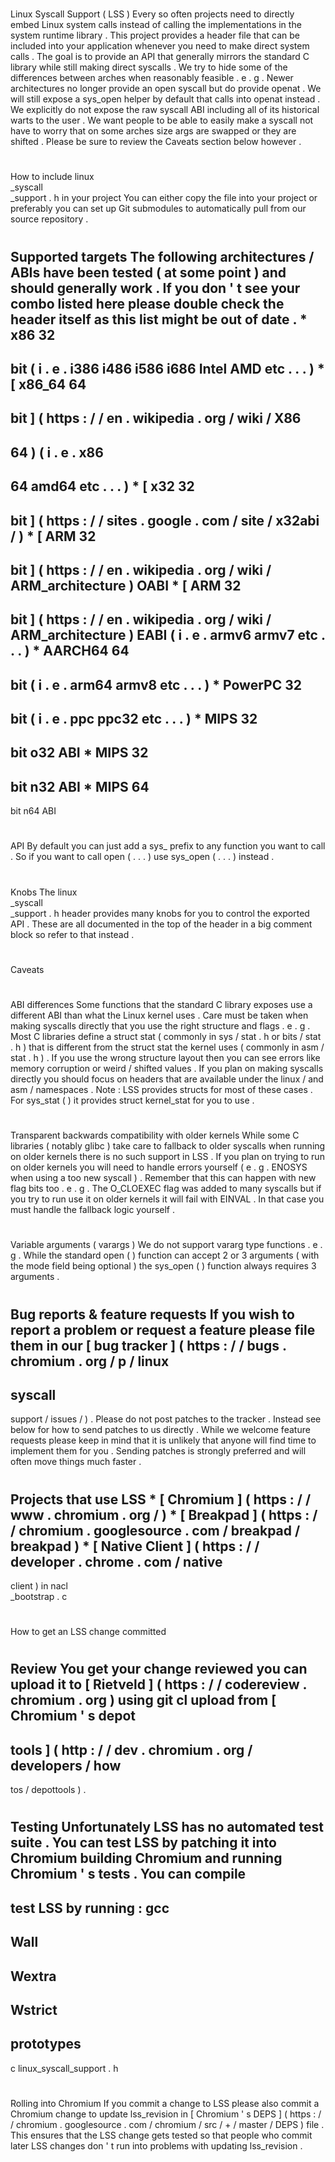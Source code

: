 #
Linux
Syscall
Support
(
LSS
)
Every
so
often
projects
need
to
directly
embed
Linux
system
calls
instead
of
calling
the
implementations
in
the
system
runtime
library
.
This
project
provides
a
header
file
that
can
be
included
into
your
application
whenever
you
need
to
make
direct
system
calls
.
The
goal
is
to
provide
an
API
that
generally
mirrors
the
standard
C
library
while
still
making
direct
syscalls
.
We
try
to
hide
some
of
the
differences
between
arches
when
reasonably
feasible
.
e
.
g
.
Newer
architectures
no
longer
provide
an
open
syscall
but
do
provide
openat
.
We
will
still
expose
a
sys_open
helper
by
default
that
calls
into
openat
instead
.
We
explicitly
do
not
expose
the
raw
syscall
ABI
including
all
of
its
historical
warts
to
the
user
.
We
want
people
to
be
able
to
easily
make
a
syscall
not
have
to
worry
that
on
some
arches
size
args
are
swapped
or
they
are
shifted
.
Please
be
sure
to
review
the
Caveats
section
below
however
.
#
#
How
to
include
linux
\
_syscall
\
_support
.
h
in
your
project
You
can
either
copy
the
file
into
your
project
or
preferably
you
can
set
up
Git
submodules
to
automatically
pull
from
our
source
repository
.
#
#
Supported
targets
The
following
architectures
/
ABIs
have
been
tested
(
at
some
point
)
and
should
generally
work
.
If
you
don
'
t
see
your
combo
listed
here
please
double
check
the
header
itself
as
this
list
might
be
out
of
date
.
*
x86
32
-
bit
(
i
.
e
.
i386
i486
i586
i686
Intel
AMD
etc
.
.
.
)
*
[
x86_64
64
-
bit
]
(
https
:
/
/
en
.
wikipedia
.
org
/
wiki
/
X86
-
64
)
(
i
.
e
.
x86
-
64
amd64
etc
.
.
.
)
*
[
x32
32
-
bit
]
(
https
:
/
/
sites
.
google
.
com
/
site
/
x32abi
/
)
*
[
ARM
32
-
bit
]
(
https
:
/
/
en
.
wikipedia
.
org
/
wiki
/
ARM_architecture
)
OABI
*
[
ARM
32
-
bit
]
(
https
:
/
/
en
.
wikipedia
.
org
/
wiki
/
ARM_architecture
)
EABI
(
i
.
e
.
armv6
armv7
etc
.
.
.
)
*
AARCH64
64
-
bit
(
i
.
e
.
arm64
armv8
etc
.
.
.
)
*
PowerPC
32
-
bit
(
i
.
e
.
ppc
ppc32
etc
.
.
.
)
*
MIPS
32
-
bit
o32
ABI
*
MIPS
32
-
bit
n32
ABI
*
MIPS
64
-
bit
n64
ABI
#
#
API
By
default
you
can
just
add
a
sys_
prefix
to
any
function
you
want
to
call
.
So
if
you
want
to
call
open
(
.
.
.
)
use
sys_open
(
.
.
.
)
instead
.
#
#
#
Knobs
The
linux
\
_syscall
\
_support
.
h
header
provides
many
knobs
for
you
to
control
the
exported
API
.
These
are
all
documented
in
the
top
of
the
header
in
a
big
comment
block
so
refer
to
that
instead
.
#
#
Caveats
#
#
#
ABI
differences
Some
functions
that
the
standard
C
library
exposes
use
a
different
ABI
than
what
the
Linux
kernel
uses
.
Care
must
be
taken
when
making
syscalls
directly
that
you
use
the
right
structure
and
flags
.
e
.
g
.
Most
C
libraries
define
a
struct
stat
(
commonly
in
sys
/
stat
.
h
or
bits
/
stat
.
h
)
that
is
different
from
the
struct
stat
the
kernel
uses
(
commonly
in
asm
/
stat
.
h
)
.
If
you
use
the
wrong
structure
layout
then
you
can
see
errors
like
memory
corruption
or
weird
/
shifted
values
.
If
you
plan
on
making
syscalls
directly
you
should
focus
on
headers
that
are
available
under
the
linux
/
and
asm
/
namespaces
.
Note
:
LSS
provides
structs
for
most
of
these
cases
.
For
sys_stat
(
)
it
provides
struct
kernel_stat
for
you
to
use
.
#
#
#
Transparent
backwards
compatibility
with
older
kernels
While
some
C
libraries
(
notably
glibc
)
take
care
to
fallback
to
older
syscalls
when
running
on
older
kernels
there
is
no
such
support
in
LSS
.
If
you
plan
on
trying
to
run
on
older
kernels
you
will
need
to
handle
errors
yourself
(
e
.
g
.
ENOSYS
when
using
a
too
new
syscall
)
.
Remember
that
this
can
happen
with
new
flag
bits
too
.
e
.
g
.
The
O_CLOEXEC
flag
was
added
to
many
syscalls
but
if
you
try
to
run
use
it
on
older
kernels
it
will
fail
with
EINVAL
.
In
that
case
you
must
handle
the
fallback
logic
yourself
.
#
#
#
Variable
arguments
(
varargs
)
We
do
not
support
vararg
type
functions
.
e
.
g
.
While
the
standard
open
(
)
function
can
accept
2
or
3
arguments
(
with
the
mode
field
being
optional
)
the
sys_open
(
)
function
always
requires
3
arguments
.
#
#
Bug
reports
&
feature
requests
If
you
wish
to
report
a
problem
or
request
a
feature
please
file
them
in
our
[
bug
tracker
]
(
https
:
/
/
bugs
.
chromium
.
org
/
p
/
linux
-
syscall
-
support
/
issues
/
)
.
Please
do
not
post
patches
to
the
tracker
.
Instead
see
below
for
how
to
send
patches
to
us
directly
.
While
we
welcome
feature
requests
please
keep
in
mind
that
it
is
unlikely
that
anyone
will
find
time
to
implement
them
for
you
.
Sending
patches
is
strongly
preferred
and
will
often
move
things
much
faster
.
#
#
Projects
that
use
LSS
*
[
Chromium
]
(
https
:
/
/
www
.
chromium
.
org
/
)
*
[
Breakpad
]
(
https
:
/
/
chromium
.
googlesource
.
com
/
breakpad
/
breakpad
)
*
[
Native
Client
]
(
https
:
/
/
developer
.
chrome
.
com
/
native
-
client
)
in
nacl
\
_bootstrap
.
c
#
#
How
to
get
an
LSS
change
committed
#
#
#
Review
You
get
your
change
reviewed
you
can
upload
it
to
[
Rietveld
]
(
https
:
/
/
codereview
.
chromium
.
org
)
using
git
cl
upload
from
[
Chromium
'
s
depot
-
tools
]
(
http
:
/
/
dev
.
chromium
.
org
/
developers
/
how
-
tos
/
depottools
)
.
#
#
#
Testing
Unfortunately
LSS
has
no
automated
test
suite
.
You
can
test
LSS
by
patching
it
into
Chromium
building
Chromium
and
running
Chromium
'
s
tests
.
You
can
compile
-
test
LSS
by
running
:
gcc
-
Wall
-
Wextra
-
Wstrict
-
prototypes
-
c
linux_syscall_support
.
h
#
#
#
Rolling
into
Chromium
If
you
commit
a
change
to
LSS
please
also
commit
a
Chromium
change
to
update
lss_revision
in
[
Chromium
'
s
DEPS
]
(
https
:
/
/
chromium
.
googlesource
.
com
/
chromium
/
src
/
+
/
master
/
DEPS
)
file
.
This
ensures
that
the
LSS
change
gets
tested
so
that
people
who
commit
later
LSS
changes
don
'
t
run
into
problems
with
updating
lss_revision
.
